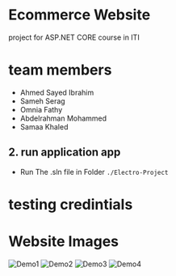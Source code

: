 # Ecommerce Website
project for ASP.NET CORE course in ITI

# team members
- Ahmed Sayed Ibrahim
- Sameh Serag
- Omnia Fathy
- Abdelrahman Mohammed
- Samaa Khaled


## 2. run application app
- Run The .sln file in Folder `./Electro-Project`


# testing credintials





# Website Images
![Demo1](images/image1)
![Demo2](images/image2)
![Demo3](images/image3)
![Demo4](images/image4)
